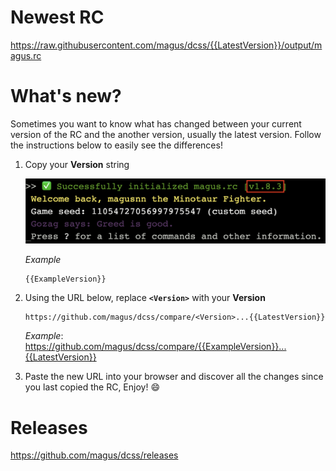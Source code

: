 # Newest RC

https://raw.githubusercontent.com/magus/dcss/{{LatestVersion}}/output/magus.rc

# What's new?

Sometimes you want to know what has changed between your current version
of the RC and the another version, usually the latest version.
Follow the instructions below to easily see the differences!

1. Copy your **Version** string

    ![Example screenshot highlighting magus.rc version string](https://raw.githubusercontent.com/magus/dcss/master/static/version-string-example.97956d.png)

    _Example_
    ```
    {{ExampleVersion}}
    ```

1. Using the URL below, replace **`<Version>`** with your **Version**

    ```
    https://github.com/magus/dcss/compare/<Version>...{{LatestVersion}}
    ```
    _Example_: https://github.com/magus/dcss/compare/{{ExampleVersion}}...{{LatestVersion}}

1. Paste the new URL into your browser and discover all the changes since you last copied the RC, Enjoy! 😄


# Releases

https://github.com/magus/dcss/releases

